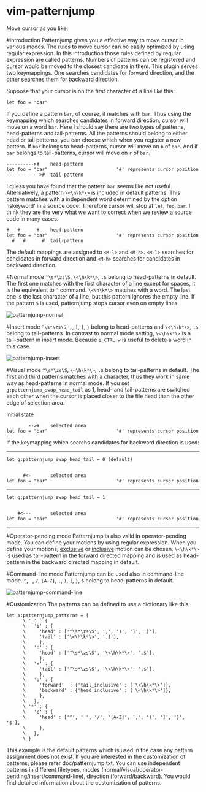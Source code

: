 vim-patternjump
===============

Move cursor as you like.

#introduction
Patternjump gives you a effective way to move cursor in various modes. The rules to move cursor can be easily optimized by using regular expression. In this introduction those rules defined by regular expression are called patterns. Numbers of patterns can be registered and cursor would be moved to the closest candidate in them. This plugin serves two keymappings.  One searches candidates for forward direction, and the other searches them for backward direction.

Suppose that your cursor is on the first character of a line like this:

```vim
let foo = "bar"
```

If you define a pattern `bar`, of course, it matches with `bar`. Thus using the keymapping which searches candidates in forward direction, cursor will move on a word `bar`. Here I should say there are two types of patterns, head-patterns and tail-patterns. All the patterns should belong to either head or tail patterns, you can choose which when you register a new pattern. If `bar` belongs to head-patterns, cursor will move on `b` of `bar`. And if `bar` belongs to tail-patterns, cursor will move on `r` of `bar`.

```vim
---------->#    head-pattern
let foo = "bar"                         '#' represents cursor position
------------>#  tail-pattern
```

I guess you have found that the pattern `bar` seems like not useful. Alternatively, a pattern `\<\h\k*\>` is included in default patterns. This pattern matches with a independent word determined by the option 'iskeyword' in a source code.  Therefore cursor will stop at `let`, `foo`, `bar`. I think they are the very what we want to correct when we review a source code in many cases.

```vim
#   #      #    head-pattern
let foo = "bar"                         '#' represents cursor position
  #   #      #  tail-pattern
```

The default mappings are assigned to `<M-l>` and `<M-h>`. `<M-l>` searches for candidates in forward direction and `<M-h>` searches for candidates in backward direction.

#Normal mode
`^\s*\zs\S`, `\<\h\k*\>`, `.$` belong to head-patterns in default. The first one matches with the first character of a line except for spaces, it is the equivalent to `^` command. `\<\h\k*\>` matches with a word. The last one is the last character of a line, but this pattern ignores the empty line. If the pattern `$` is used, patternjump stops cursor even on empty lines.

![patternjump-normal](http://kura3.photozou.jp/pub/986/3080986/photo/201082159_org.v1396763315.gif)



#Insert mode
`^\s*\zs\S`, `,`, `)`, `]`, `}` belong to head-patterns and `\<\h\k*\>`, `.$` belong to tail-patterns. In contrast to normal mode setting, `\<\h\k*\>` is a tail-pattern in insert mode. Because `i_CTRL w` is useful to delete a word in this case.

![patternjump-insert](http://kura2.photozou.jp/pub/986/3080986/photo/201082310_org.v1396763410.gif)



#Visual mode
`^\s*\zs\S`, `\<\h\k*\>`, `.$` belong to tail-patterns in default. The first and third patterns matches with a character, thus they work in same way as head-patterns in normal mode. If you set `g:patternjump_swap_head_tail` as 1, head- and tail-patterns are switched each other when the cursor is placed closer to the file head than the other edge of selection area.

Initial state
```vim
        -->#    selected area
let foo = "bar"                         '#' represents cursor position
```
If the keymapping which searchs candidates for backward direction is used:

---

```vim
let g:patternjump_swap_head_tail = 0 (default)


      #<-       selected area
let foo = "bar"                         '#' represents cursor position
```

---


```vim
let g:patternjump_swap_head_tail = 1


    #<---       selected area
let foo = "bar"                         '#' represents cursor position
```

---

#Operator-pending mode
Patternjump is also valid in operator-pending mode. You can define your motions by using regular expression. When you define your motions, [exclusive](http://vimdoc.sourceforge.net/htmldoc/motion.html#exclusive) or [inclusive](http://vimdoc.sourceforge.net/htmldoc/motion.html#inclusive) motion can be chosen. `\<\h\k*\>` is used as tail-pattern in the forward directed mapping and is used as head-pattern in the backward directed mapping in default.



#Command-line mode
Patternjump can be used also in command-line mode. `^`, ` `, `/`, `[A-Z]`, `,`, `)`, `]`, `}`, `$` belong to head-patterns in default.

![patternjump-command-line](http://kura3.photozou.jp/pub/986/3080986/photo/201082357_org.v1396763410.gif)



#Customization
The patterns can be defined to use a dictionary like this:

```vim
let s:patternjump_patterns = {
      \ '_' : {
      \   'i' : {
      \     'head' : ['^\s*\zs\S', ',', ')', ']', '}'],
      \     'tail' : ['\<\h\k*\>', '.$'],
      \     },
      \   'n' : {
      \     'head' : ['^\s*\zs\S', '\<\h\k*\>', '.$'],
      \     },
      \   'x' : {
      \     'tail' : ['^\s*\zs\S', '\<\h\k*\>', '.$'],
      \     },
      \   'o' : {
      \     'forward'  : {'tail_inclusive' : ['\<\h\k*\>']},
      \     'backward' : {'head_inclusive' : ['\<\h\k*\>']},
      \     },
      \   },
      \ '*' : {
      \   'c' : {
      \     'head' : ['^', ' ', '/', '[A-Z]', ',', ')', ']', '}', '$'],
      \     },
      \   },
      \ }
```

This example is the default patterns which is used in the case any pattern assignment does not exist. If you are interested in the customization of patterns, please refer doc/patternjump.txt. You can use independent patterns in different filetypes, modes (normal/visual/operator-pending/insert/command-line), direction (forward/backward). You would find detailed information about the customization of patterns.

